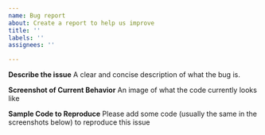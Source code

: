 ```yaml
---
name: Bug report
about: Create a report to help us improve
title: ''
labels: ''
assignees: ''

---
```


**Describe the issue**
A clear and concise description of what the bug is.

**Screenshot of Current Behavior**
An image of what the code currently looks like

**Sample Code to Reproduce**
Please add some code (usually the same in the screenshots below) to reproduce this issue
